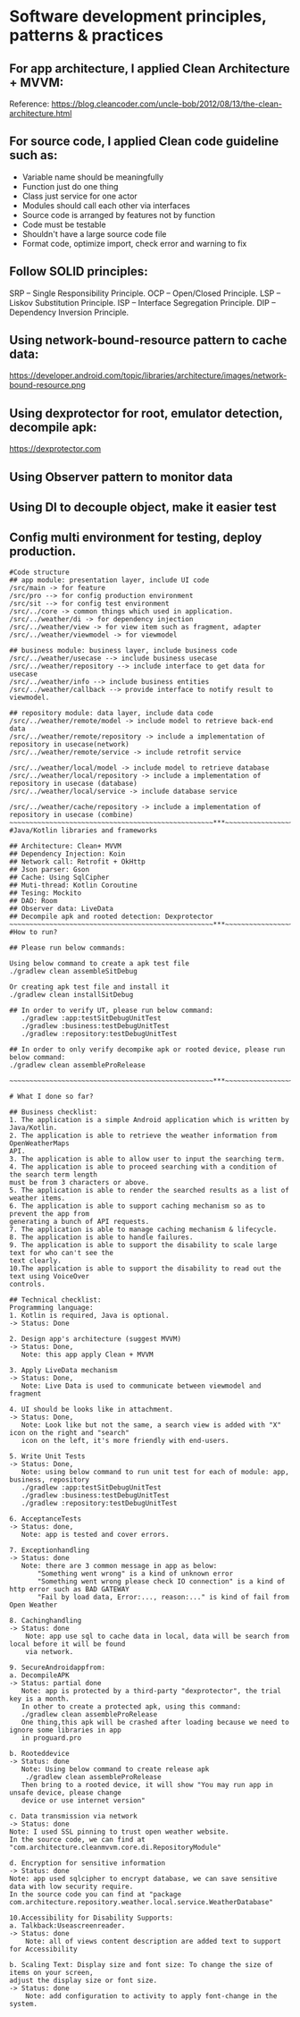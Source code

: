 
# Software development principles, patterns & practices
## For app architecture, I applied Clean Architecture + MVVM:
Reference: https://blog.cleancoder.com/uncle-bob/2012/08/13/the-clean-architecture.html

## For source code, I applied Clean code guideline such as:
- Variable name should be meaningfully
- Function just do one thing
- Class just service for one actor
- Modules should call each other via interfaces
- Source code is arranged by features not by function
- Code must be testable
- Shouldn't have a large source code file
- Format code, optimize import, check error and warning to fix

## Follow SOLID principles:
SRP – Single Responsibility Principle.
OCP – Open/Closed Principle.
LSP – Liskov Substitution Principle.
ISP – Interface Segregation Principle.
DIP – Dependency Inversion Principle.

## Using network-bound-resource pattern to cache data:
https://developer.android.com/topic/libraries/architecture/images/network-bound-resource.png

## Using dexprotector for root, emulator detection, decompile apk:
https://dexprotector.com

## Using Observer pattern to monitor data

## Using DI to decouple object, make it easier test

## Config multi environment for testing, deploy production.

~~~~~~~~~~~~~~~~~~~~~~~~~~~~~~~~~~~~~~~~~~~~~~~~~~~***~~~~~~~~~~~~~~~~~~~~~~~~~~~~~~~~~~~~~~~~~~~~~
#Code structure
## app module: presentation layer, include UI code
/src/main -> for feature
/src/pro --> for config production environment
/src/sit --> for config test environment
/src/../core -> common things which used in application.
/src/../weather/di -> for dependency injection
/src/../weather/view -> for view item such as fragment, adapter
/src/../weather/viewmodel -> for viewmodel

## business module: business layer, include business code
/src/../weather/usecase --> include business usecase
/src/../weather/repository --> include interface to get data for usecase
/src/../weather/info --> include business entities
/src/../weather/callback --> provide interface to notify result to viewmodel.

## repository module: data layer, include data code
/src/../weather/remote/model -> include model to retrieve back-end data
/src/../weather/remote/repository -> include a implementation of repository in usecase(network)
/src/../weather/remote/service -> include retrofit service

/src/../weather/local/model -> include model to retrieve database
/src/../weather/local/repository -> include a implementation of repository in usecase (database)
/src/../weather/local/service -> include database service

/src/../weather/cache/repository -> include a implementation of repository in usecase (combine)
~~~~~~~~~~~~~~~~~~~~~~~~~~~~~~~~~~~~~~~~~~~~~~~~~~~***~~~~~~~~~~~~~~~~~~~~~~~~~~~~~~~~~~~~~~~~~~~~~
#Java/Kotlin libraries and frameworks

## Architecture: Clean+ MVVM
## Dependency Injection: Koin
## Network call: Retrofit + OkHttp
## Json parser: Gson
## Cache: Using SqlCipher
## Muti-thread: Kotlin Coroutine
## Tesing: Mockito
## DAO: Room
## Observer data: LiveData
## Decompile apk and rooted detection: Dexprotector
~~~~~~~~~~~~~~~~~~~~~~~~~~~~~~~~~~~~~~~~~~~~~~~~~~~***~~~~~~~~~~~~~~~~~~~~~~~~~~~~~~~~~~~~~~~~~~~~~
#How to run?

## Please run below commands:

Using below command to create a apk test file
./gradlew clean assembleSitDebug

Or creating apk test file and install it
./gradlew clean installSitDebug

## In order to verify UT, please run below command:
   ./gradlew :app:testSitDebugUnitTest
   ./gradlew :business:testDebugUnitTest
   ./gradlew :repository:testDebugUnitTest

## In order to only verify decompike apk or rooted device, please run below command:
./gradlew clean assembleProRelease

~~~~~~~~~~~~~~~~~~~~~~~~~~~~~~~~~~~~~~~~~~~~~~~~~~~***~~~~~~~~~~~~~~~~~~~~~~~~~~~~~~~~~~~~~~~~~~~~~

# What I done so far?

## Business checklist:
1. The application is a simple Android application which is written by Java/Kotlin.
2. The application is able to retrieve the weather information from OpenWeatherMaps
API.
3. The application is able to allow user to input the searching term.
4. The application is able to proceed searching with a condition of the search term length
must be from 3 characters or above.
5. The application is able to render the searched results as a list of weather items.
6. The application is able to support caching mechanism so as to prevent the app from
generating a bunch of API requests.
7. The application is able to manage caching mechanism & lifecycle.
8. The application is able to handle failures.
9. The application is able to support the disability to scale large text for who can't see the
text clearly.
10.The application is able to support the disability to read out the text using VoiceOver
controls.

## Technical checklist:
Programming language:
1. Kotlin is required, Java is optional.
-> Status: Done

2. Design app's architecture (suggest MVVM)
-> Status: Done,
   Note: this app apply Clean + MVVM

3. Apply LiveData mechanism
-> Status: Done,
   Note: Live Data is used to communicate between viewmodel and fragment

4. UI should be looks like in attachment.
-> Status: Done,
   Note: Look like but not the same, a search view is added with "X" icon on the right and "search"
   icon on the left, it's more friendly with end-users.

5. Write Unit Tests
-> Status: Done,
   Note: using below command to run unit test for each of module: app, business, repository
   ./gradlew :app:testSitDebugUnitTest
   ./gradlew :business:testDebugUnitTest
   ./gradlew :repository:testDebugUnitTest

6. AcceptanceTests
-> Status: done,
   Note: app is tested and cover errors.

7. Exceptionhandling
-> Status: done
   Note: there are 3 common message in app as below:
       "Something went wrong" is a kind of unknown error
       "Something went wrong please check IO connection" is a kind of http error such as BAD GATEWAY
       "Fail by load data, Error:..., reason:..." is kind of fail from Open Weather

8. Cachinghandling
-> Status: done
    Note: app use sql to cache data in local, data will be search from local before it will be found
    via network.

9. SecureAndroidappfrom:
a. DecompileAPK
-> Status: partial done
   Note: app is protected by a third-party "dexprotector", the trial key is a month.
   In other to create a protected apk, using this command:
   ./gradlew clean assembleProRelease
   One thing,this apk will be crashed after loading because we need to ignore some libraries in app
   in proguard.pro

b. Rooteddevice
-> Status: done
   Note: Using below command to create release apk
    ./gradlew clean assembleProRelease
   Then bring to a rooted device, it will show "You may run app in unsafe device, please change
   device or use internet version"

c. Data transmission via network
-> Status: done
Note: I used SSL pinning to trust open weather website.
In the source code, we can find at "com.architecture.cleanmvvm.core.di.RepositoryModule"

d. Encryption for sensitive information
-> Status: done
Note: app used sqlcipher to encrypt database, we can save sensitive data with low security require.
In the source code you can find at "package com.architecture.repository.weather.local.service.WeatherDatabase"

10.Accessibility for Disability Supports:
a. Talkback:Useascreenreader.
-> Status: done
    Note: all of views content description are added text to support for Accessibility

b. Scaling Text: Display size and font size: To change the size of items on your screen,
adjust the display size or font size.
-> Status: done
    Note: add configuration to activity to apply font-change in the system.
